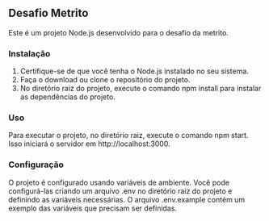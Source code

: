 ## Desafio Metrito

Este é um projeto Node.js desenvolvido para o desafio da metrito.

### Instalação

1. Certifique-se de que você tenha o Node.js instalado no seu sistema.
2. Faça o download ou clone o repositório do projeto.
3. No diretório raiz do projeto, execute o comando npm install para instalar as dependências do projeto.

### Uso

Para executar o projeto, no diretório raiz, execute o comando npm start. Isso iniciará o servidor em http://localhost:3000.

### Configuração

O projeto é configurado usando variáveis de ambiente. Você pode configurá-las criando um arquivo .env no diretório raiz do projeto e definindo as variáveis necessárias. O arquivo .env.example contém um exemplo das variáveis que precisam ser definidas.
